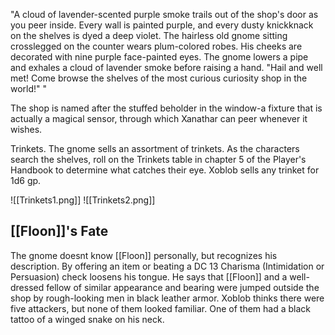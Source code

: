 "A cloud of lavender-scented purple smoke trails out of the shop's door as you peer inside. Every wall is painted purple, and every dusty knickknack on the shelves is dyed a deep violet. The hairless old gnome sitting crosslegged on the counter wears plum-colored robes. His cheeks are decorated with nine purple face-painted eyes. The gnome lowers a pipe and exhales a cloud of lavender smoke before raising a hand. "Hail and well met! Come browse the shelves of the most curious curiosity shop in the world!" "

The shop is named after the stuffed beholder in the window-a fixture that is actually a magical sensor, through which Xanathar can peer whenever it wishes.

Trinkets. The gnome sells an assortment of trinkets. As the characters search the shelves, roll on the Trinkets table in chapter 5 of the Player's Handbook to determine what catches their eye. Xoblob sells any trinket for 1d6 gp.

![[Trinkets1.png]] ![[Trinkets2.png]]

## [[Floon]]'s Fate
The gnome doesnt know [[Floon]] personally, but recognizes his description. 
By offering an item or beating a DC 13 Charisma (Intimidation or Persuasion) check loosens his tongue.
He says that [[Floon]] and a well-dressed fellow of similar appearance and bearing were jumped outside the shop by rough-looking men in black leather armor. Xoblob thinks there were five attackers, but none of them looked familiar. One of them had a black tattoo of a winged snake on his neck.